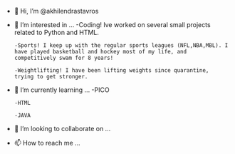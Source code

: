 - 👋 Hi, I’m @akhilendrastavros
- 👀 I’m interested in ...
      -Coding! Ive worked on several small projects related to Python and HTML.
      
      -Sports! I keep up with the regular sports leagues (NFL,NBA,MBL). I have played basketball and hockey most of my life, and competitively swam for 8 years!
      
      -Weightlifting! I have been lifting weights since quarantine, trying to get stronger.
- 🌱 I’m currently learning ...
      -PICO
      
      -HTML
      
      -JAVA
- 💞️ I’m looking to collaborate on ...
- 📫 How to reach me ...

<!---
akhilendrastavros/akhilendrastavros is a ✨ special ✨ repository because its `README.md` (this file) appears on your GitHub profile.
You can click the Preview link to take a look at your changes.
--->
